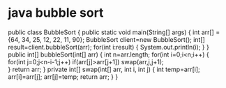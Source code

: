 # java bubble sort
public class BubbleSort {
    public static void main(String[] args) {
        int arr[] = {64, 34, 25, 12, 22, 11, 90};
        BubbleSort client=new BubbleSort();
        int[] result=client.bubbleSort(arr);
        for(int i:result)
        {
            System.out.println(i);
        }
    }
    public int[] bubbleSort(int[] arr)
    {
        int n=arr.length;
        for(int i=0;i<n;i++)
        {
            for(int j=0;j<n-i-1;j++) 
                if(arr[j]>arr[j+1])
             swap(arr,j,j+1);   
        }
        return arr;
    }
    private int[] swap(int[] arr, int i, int j) {
        int temp=arr[i];
        arr[i]=arr[j];
        arr[j]=temp;
        return arr;
    }
}
